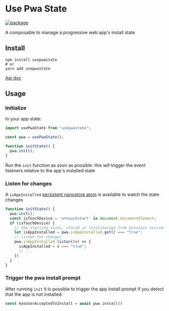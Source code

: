 # Use Pwa State

[![package](https://img.shields.io/npm/v/usepwastate)](https://www.npmjs.com/package/usepwastate)

A composable to manage a progressive web app's install state

## Install

```
npm install usepwastate
# or
yarn add usepwastate
```

[Api doc](docs/modules.md#usepwastate)

## Usage

### Initialize

In your app state:

```typescript
import usePwaState from "usepwastate";

const pwa = usePwaState();

function initState() {
  pwa.init();
}
```

Run the `init` function as soon as possible: this will trigger the event listeners
relative to the app's installed state

### Listen for changes

A ``isAppInstalled`` [persistent nanostore atom](https://github.com/nanostores/persistent#nano-stores-persistent) is 
available to watch the state changes

```typescript
function initState() {
  pwa.init();
  const isTouchDevice = 'ontouchstart' in document.documentElement;
  if (isTouchDevice) {
    // the starting state, stored in localstorage from previous sessions
    let isAppInstalled = pwa.isAppInstalled.get() === "true";
    // listen for changes
    pwa.isAppInstalled.listen((v) => {
      isAppInstalled = v === "true";
      // ...
    })
  }
}
```

### Trigger the pwa install prompt

After running `init` it is possible to trigger the app install prompt
if you detect that the app is not installed:

```typescript
const hasUserAcceptedToInstall = await pwa.install()
```
